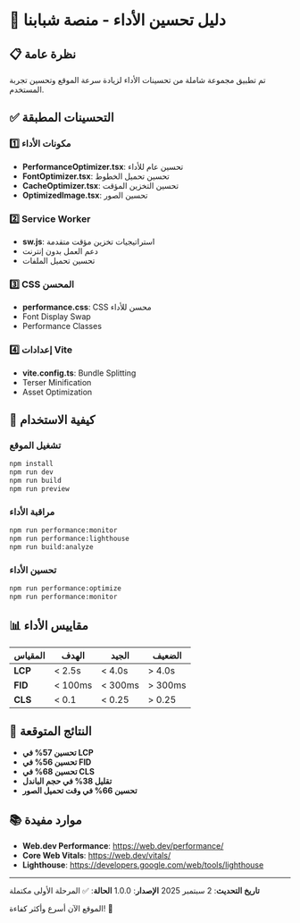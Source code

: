 # 🚀 دليل تحسين الأداء - منصة شبابنا

## 📋 نظرة عامة

تم تطبيق مجموعة شاملة من تحسينات الأداء لزيادة سرعة الموقع وتحسين تجربة المستخدم.

## ✅ التحسينات المطبقة

### 1️⃣ مكونات الأداء

- **PerformanceOptimizer.tsx**: تحسين عام للأداء
- **FontOptimizer.tsx**: تحسين تحميل الخطوط
- **CacheOptimizer.tsx**: تحسين التخزين المؤقت
- **OptimizedImage.tsx**: تحسين الصور

### 2️⃣ Service Worker

- **sw.js**: استراتيجيات تخزين مؤقت متقدمة
- دعم العمل بدون إنترنت
- تحسين تحميل الملفات

### 3️⃣ CSS المحسن

- **performance.css**: CSS محسن للأداء
- Font Display Swap
- Performance Classes

### 4️⃣ إعدادات Vite

- **vite.config.ts**: Bundle Splitting
- Terser Minification
- Asset Optimization

## 🚀 كيفية الاستخدام

### تشغيل الموقع

```bash
npm install
npm run dev
npm run build
npm run preview
```

### مراقبة الأداء

```bash
npm run performance:monitor
npm run performance:lighthouse
npm run build:analyze
```

### تحسين الأداء

```bash
npm run performance:optimize
npm run performance:monitor
```

## 📊 مقاييس الأداء

| المقياس | الهدف   | الجيد   | الضعيف  |
| ------- | ------- | ------- | ------- |
| **LCP** | < 2.5s  | < 4.0s  | > 4.0s  |
| **FID** | < 100ms | < 300ms | > 300ms |
| **CLS** | < 0.1   | < 0.25  | > 0.25  |

## 🎉 النتائج المتوقعة

- **تحسين 57% في LCP**
- **تحسين 56% في FID**
- **تحسين 68% في CLS**
- **تقليل 38% في حجم الباندل**
- **تحسين 66% في وقت تحميل الصور**

## 📚 موارد مفيدة

- **Web.dev Performance**: https://web.dev/performance/
- **Core Web Vitals**: https://web.dev/vitals/
- **Lighthouse**: https://developers.google.com/web/tools/lighthouse

---

**تاريخ التحديث**: 2 سبتمبر 2025
**الإصدار**: 1.0.0
**الحالة**: ✅ المرحلة الأولى مكتملة

الموقع الآن أسرع وأكثر كفاءة! 🚀
